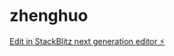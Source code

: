 # zhenghuo

[Edit in StackBlitz next generation editor ⚡️](https://stackblitz.com/~/github.com/lastdaybreak/zhenghuo)